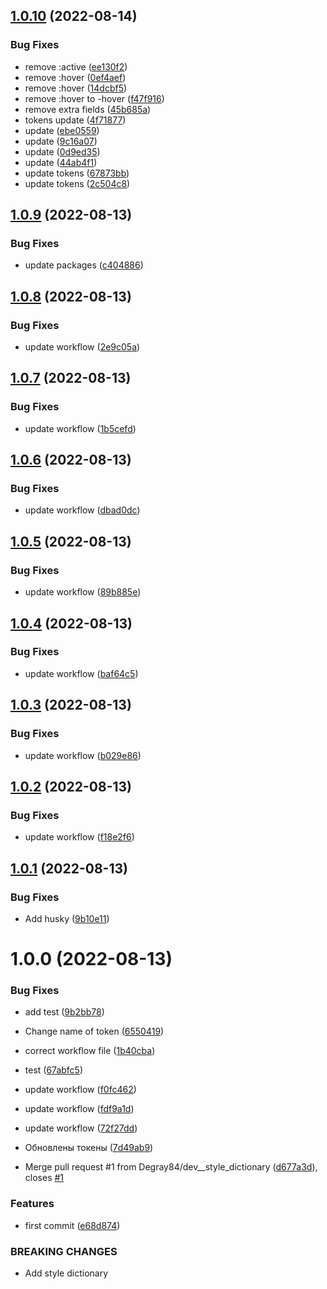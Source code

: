 ## [1.0.10](https://github.com/Degray84/figma-detoks/compare/v1.0.9...v1.0.10) (2022-08-14)


### Bug Fixes

* remove :active ([ee130f2](https://github.com/Degray84/figma-detoks/commit/ee130f2dd1ff5c32b834c5dcb7d38299355830dd))
* remove :hover ([0ef4aef](https://github.com/Degray84/figma-detoks/commit/0ef4aef0e6003570225cd01fd9ad5f15c61cb8a1))
* remove :hover ([14dcbf5](https://github.com/Degray84/figma-detoks/commit/14dcbf5766cbd39dcf3c358b74de76ea6412f546))
* remove :hover to -hover ([f47f916](https://github.com/Degray84/figma-detoks/commit/f47f916074b18b345eb460a61cca646e979d5fde))
* remove extra fields ([45b685a](https://github.com/Degray84/figma-detoks/commit/45b685a7e15029c621b3cf79c9837a5473a302d1))
* tokens update ([4f71877](https://github.com/Degray84/figma-detoks/commit/4f718779f80442a302dc09f38ae939542f4a09c7))
* update ([ebe0559](https://github.com/Degray84/figma-detoks/commit/ebe0559b8730980039aeca05b75b1e5e893cc12e))
* update ([9c16a07](https://github.com/Degray84/figma-detoks/commit/9c16a0700f3ebb456df09ae7cded0dff50a7d444))
* update ([0d9ed35](https://github.com/Degray84/figma-detoks/commit/0d9ed35f66c5eaa7cc02078d17930a2ca5bb7341))
* update ([44ab4f1](https://github.com/Degray84/figma-detoks/commit/44ab4f1f88fbec8bd73f0a62b84aa9d57f6b968c))
* update tokens ([67873bb](https://github.com/Degray84/figma-detoks/commit/67873bb025383d539debc9181dc53a9b9e89fe00))
* update tokens ([2c504c8](https://github.com/Degray84/figma-detoks/commit/2c504c81809b43b0e5f788efa0fed5a6b238e0b9))

## [1.0.9](https://github.com/Degray84/figma-detoks/compare/v1.0.8...v1.0.9) (2022-08-13)


### Bug Fixes

* update packages ([c404886](https://github.com/Degray84/figma-detoks/commit/c404886b67738185d05e919496981b8f887e2282))

## [1.0.8](https://github.com/Degray84/figma-detoks/compare/v1.0.7...v1.0.8) (2022-08-13)


### Bug Fixes

* update workflow ([2e9c05a](https://github.com/Degray84/figma-detoks/commit/2e9c05a6c9779eb8bad04e323fcc3fb8522878a9))

## [1.0.7](https://github.com/Degray84/figma-detoks/compare/v1.0.6...v1.0.7) (2022-08-13)


### Bug Fixes

* update workflow ([1b5cefd](https://github.com/Degray84/figma-detoks/commit/1b5cefdf6d6314667a77b35957de4b2da6b0c5e7))

## [1.0.6](https://github.com/Degray84/figma-detoks/compare/v1.0.5...v1.0.6) (2022-08-13)


### Bug Fixes

* update workflow ([dbad0dc](https://github.com/Degray84/figma-detoks/commit/dbad0dcba0881339a32d9bc31e953fb75b81beb3))

## [1.0.5](https://github.com/Degray84/figma-detoks/compare/v1.0.4...v1.0.5) (2022-08-13)


### Bug Fixes

* update workflow ([89b885e](https://github.com/Degray84/figma-detoks/commit/89b885e07afae53a0fc00b94f44beaed8b193db7))

## [1.0.4](https://github.com/Degray84/figma-detoks/compare/v1.0.3...v1.0.4) (2022-08-13)


### Bug Fixes

* update workflow ([baf64c5](https://github.com/Degray84/figma-detoks/commit/baf64c5daed474637e160de8cb61aa2b907ddf63))

## [1.0.3](https://github.com/Degray84/figma-detoks/compare/v1.0.2...v1.0.3) (2022-08-13)


### Bug Fixes

* update workflow ([b029e86](https://github.com/Degray84/figma-detoks/commit/b029e869eeb7c40895e555bf0c1628e5aaf8a999))

## [1.0.2](https://github.com/Degray84/figma-detoks/compare/v1.0.1...v1.0.2) (2022-08-13)


### Bug Fixes

* update workflow ([f18e2f6](https://github.com/Degray84/figma-detoks/commit/f18e2f63a844a5c10d351b14b062365df18e2ecc))

## [1.0.1](https://github.com/Degray84/figma-detoks/compare/v1.0.0...v1.0.1) (2022-08-13)


### Bug Fixes

* Add husky ([9b10e11](https://github.com/Degray84/figma-detoks/commit/9b10e11f00bf92aecfb89304aa03b0b2227031fb))

# 1.0.0 (2022-08-13)


### Bug Fixes

* add test ([9b2bb78](https://github.com/Degray84/figma-detoks/commit/9b2bb78afa2c04d6e3eec882083851f332f6711d))
* Change name of token ([6550419](https://github.com/Degray84/figma-detoks/commit/6550419a02a30b907a291626b37b153551f4c2d7))
* correct workflow file ([1b40cba](https://github.com/Degray84/figma-detoks/commit/1b40cbadfd89833eaa148c5534e2c1b910277cb2))
* test ([67abfc5](https://github.com/Degray84/figma-detoks/commit/67abfc5da5552bcb597c190cc96d82ed02d856d9))
* update workflow ([f0fc462](https://github.com/Degray84/figma-detoks/commit/f0fc4622d7f9c29deb85d6d2ae88e3129375966a))
* update workflow ([fdf9a1d](https://github.com/Degray84/figma-detoks/commit/fdf9a1d5a371b3fe3b90a8538120c9b09a06a8e8))
* update workflow ([72f27dd](https://github.com/Degray84/figma-detoks/commit/72f27dda1035066e54955ed762ce431af69c1048))
* Обновлены токены ([7d49ab9](https://github.com/Degray84/figma-detoks/commit/7d49ab96334e5dbf179cbded252c26d63998ed19))


* Merge pull request #1 from Degray84/dev__style_dictionary ([d677a3d](https://github.com/Degray84/figma-detoks/commit/d677a3d7fd3d13549b8ef80e146102c190ac45c0)), closes [#1](https://github.com/Degray84/figma-detoks/issues/1)


### Features

* first commit ([e68d874](https://github.com/Degray84/figma-detoks/commit/e68d874d27ab2ba6563d04052dc9a02378de8694))


### BREAKING CHANGES

* Add style dictionary
